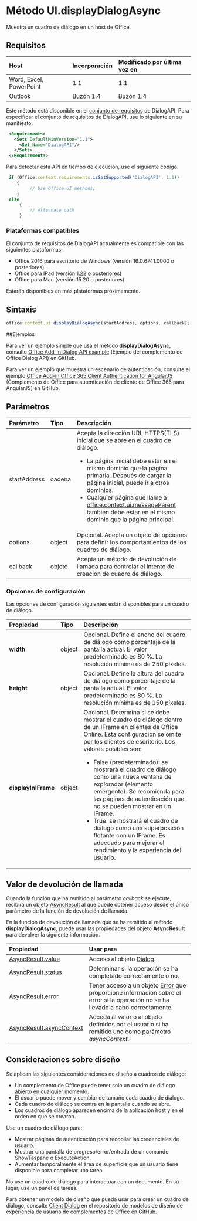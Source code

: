 # <a name="ui.displaydialogasync-method"></a>Método UI.displayDialogAsync

Muestra un cuadro de diálogo en un host de Office. 

## <a name="requirements"></a>Requisitos

|Host|Incorporación|Modificado por última vez en|
|:---------------|:--------|:----------|
|Word, Excel, PowerPoint|1.1|1.1|
|Outlook|Buzón 1.4|Buzón 1.4|

Este método está disponible en el [conjunto de requisitos](../../docs/overview/specify-office-hosts-and-api-requirements.md) de DialogAPI. Para especificar el conjunto de requisitos de DialogAPI, use lo siguiente en su manifiesto.

```xml
 <Requirements> 
   <Sets DefaultMinVersion="1.1"> 
     <Set Name="DialogAPI"/> 
   </Sets> 
 </Requirements> 

```

Para detectar esta API en tiempo de ejecución, use el siguiente código.

```js
 if (Office.context.requirements.isSetSupported('DialogAPI', 1.1)) 
    {  
         // Use Office UI methods; 
    } 
 else 
     { 
         // Alternate path 
     } 
```



### <a name="supported-platforms"></a>Plataformas compatibles
El conjunto de requisitos de DialogAPI actualmente es compatible con las siguientes plataformas:

  - Office 2016 para escritorio de Windows (versión 16.0.6741.0000 o posteriores)
  - Office para IPad (versión 1.22 o posteriores)
  - Office para Mac (versión 15.20 o posteriores) 

Estarán disponibles en más plataformas próximamente. 

## <a name="syntax"></a>Sintaxis

```js
office.context.ui.displayDialogAsync(startAddress, options, callback);
```
##<a name="examples"></a>Ejemplos

Para ver un ejemplo simple que usa el método **displayDialogAsync**, consulte [Office Add-in Dialog API example](https://github.com/OfficeDev/Office-Add-in-Dialog-API-Simple-Example/) (Ejemplo del complemento de Office Dialog API) en GitHub.

Para ver un ejemplo que muestra un escenario de autenticación, consulte el ejemplo [Office Add-in Office 365 Client Authentication for AngularJS](https://github.com/OfficeDev/Word-Add-in-AngularJS-Client-OAuth) (Complemento de Office para autenticación de cliente de Office 365 para AngularJS) en GitHub.

 
## <a name="parameters"></a>Parámetros

| Parámetro    | Tipo   |Descripción|
|:---------------|:--------|:----------|
|startAddress|cadena|Acepta la dirección URL HTTPS(TLS) inicial que se abre en el cuadro de diálogo. <ul><li>La página inicial debe estar en el mismo dominio que la página primaria. Después de cargar la página inicial, puede ir a otros dominios.</li><li>Cualquier página que llame a [office.context.ui.messageParent](officeui.messageparent.md) también debe estar en el mismo dominio que la página principal.</li></ul>|
|options|object|Opcional. Acepta un objeto de opciones para definir los comportamientos de los cuadros de diálogo.|
|callback|objeto|Acepta un método de devolución de llamada para controlar el intento de creación de cuadro de diálogo.|
    
### <a name="configuration-options"></a>Opciones de configuración
Las opciones de configuración siguientes están disponibles para un cuadro de diálogo.


| Propiedad     | Tipo   |Descripción|
|:---------------|:--------|:----------|
|**width**|object|Opcional. Define el ancho del cuadro de diálogo como porcentaje de la pantalla actual. El valor predeterminado es 80 %. La resolución mínima es de 250 píxeles.|
|**height**|object|Opcional. Define la altura del cuadro de diálogo como porcentaje de la pantalla actual. El valor predeterminado es 80 %. La resolución mínima es de 150 píxeles.|
|**displayInIFrame**|object|Opcional. Determina si se debe mostrar el cuadro de diálogo dentro de un IFrame en clientes de Office Online. Esta configuración se omite por los clientes de escritorio. Los valores posibles son:<ul><li>False (predeterminado): se mostrará el cuadro de diálogo como una nueva ventana de explorador (elemento emergente). Se recomienda para las páginas de autenticación que no se pueden mostrar en un IFrame. </li><li>True: se mostrará el cuadro de diálogo como una superposición flotante con un IFrame. Es adecuado para mejorar el rendimiento y la experiencia del usuario.</li>|


## <a name="callback-value"></a>Valor de devolución de llamada
Cuando la función que ha remitido al parámetro _callback_ se ejecute, recibirá un objeto [AsyncResult](../../reference/shared/asyncresult.md) al que puede obtener acceso desde el único parámetro de la función de devolución de llamada.

En la función de devolución de llamada que se ha remitido al método **displayDialogAsync**, puede usar las propiedades del objeto **AsyncResult** para devolver la siguiente información.



|**Propiedad**|**Usar para**|
|:-----|:-----|
|[AsyncResult.value](../../reference/shared/asyncresult.value.md)|Acceso al objeto [Dialog](../../reference/shared/officeui.dialog.md).|
|[AsyncResult.status](../../reference/shared/asyncresult.status.md)|Determinar si la operación se ha completado correctamente o no.|
|[AsyncResult.error](../../reference/shared/asyncresult.error.md)|Tener acceso a un objeto [Error](../../reference/shared/error.md) que proporcione información sobre el error si la operación no se ha llevado a cabo correctamente.|
|[AsyncResult.asyncContext](../../reference/shared/asyncresult.asynccontext.md)|Acceda al valor o al objeto definidos por el usuario si ha remitido uno como parámetro _asyncContext_.|


## <a name="design-considerations"></a>Consideraciones sobre diseño
Se aplican las siguientes consideraciones de diseño a cuadros de diálogo:

- Un complemento de Office puede tener solo un cuadro de diálogo abierto en cualquier momento.
- El usuario puede mover y cambiar de tamaño cada cuadro de diálogo.
- Cada cuadro de diálogo se centra en la pantalla cuando se abre.
- Los cuadros de diálogo aparecen encima de la aplicación host y en el orden en que se crearon.

Use un cuadro de diálogo para:

- Mostrar páginas de autenticación para recopilar las credenciales de usuario.
- Mostrar una pantalla de progreso/error/entrada de un comando ShowTaspane o ExecuteAction.
- Aumentar temporalmente el área de superficie que un usuario tiene disponible para completar una tarea.

No use un cuadro de diálogo para interactuar con un documento. En su lugar, use un panel de tareas. 

Para obtener un modelo de diseño que pueda usar para crear un cuadro de diálogo, consulte [Client Dialog](https://github.com/OfficeDev/Office-Add-in-UX-Design-Patterns/blob/master/Patterns/Client_Dialog.md) en el repositorio de modelos de diseño de experiencia de usuario de complementos de Office en GitHub.
